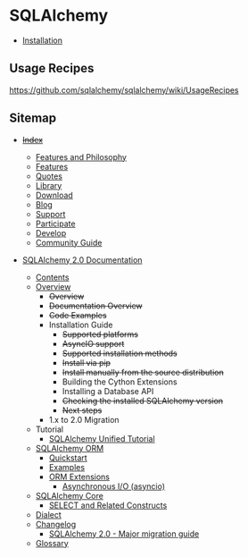 # SQLAlchemy

- [Installation](installation.md)

## Usage Recipes

https://github.com/sqlalchemy/sqlalchemy/wiki/UsageRecipes

## Sitemap

- ~~[Index](https://www.sqlalchemy.org/)~~
  - [Features and Philosophy](https://www.sqlalchemy.org/philosophy.html)
  - [Features](https://www.sqlalchemy.org/features.html)
  - [Quotes](https://www.sqlalchemy.org/quotes.html)
  - [Library](https://www.sqlalchemy.org/library.html)
  - [Download](https://www.sqlalchemy.org/download.html)
  - [Blog](https://www.sqlalchemy.org/blog/)
  - [Support](https://www.sqlalchemy.org/support.html)
  - [Participate](https://www.sqlalchemy.org/participate.html)
  - [Develop](https://www.sqlalchemy.org/develop.html)
  - [Community Guide](https://www.sqlalchemy.org/codeofconduct.html)

- [SQLAlchemy 2.0 Documentation](https://docs.sqlalchemy.org/en/20/)
  - [Contents](https://docs.sqlalchemy.org/en/20/contents.html)
  - [Overview](https://docs.sqlalchemy.org/en/20/intro.html)
    - ~~Overview~~
    - ~~Documentation Overview~~
    - ~~Code Examples~~
    - Installation Guide
      - ~~Supported platforms~~
      - ~~AsyncIO support~~
      - ~~Supported installation methods~~
      - ~~Install via pip~~
      - ~~Install manually from the source distribution~~
      - Building the Cython Extensions
      - Installing a Database API
      - ~~Checking the installed SQLAlchemy version~~
      - ~~Next steps~~
    - 1.x to 2.0 Migration
  - Tutorial
    - [SQLAlchemy Unified Tutorial](https://docs.sqlalchemy.org/en/20/tutorial/index.html)
  - [SQLAlchemy ORM](https://docs.sqlalchemy.org/en/20/orm/)
    - [Quickstart](https://docs.sqlalchemy.org/en/20/orm/quickstart.html)
    - [Examples](https://docs.sqlalchemy.org/en/20/orm/examples.html)
    - [ORM Extensions](https://docs.sqlalchemy.org/en/20/orm/extensions/)
      - [Asynchronous I/O (asyncio)](https://docs.sqlalchemy.org/en/20/orm/extensions/asyncio.html)
  - [SQLAlchemy Core](https://docs.sqlalchemy.org/en/20/core/)
    - [SELECT and Related Constructs](https://docs.sqlalchemy.org/en/20/core/selectable.html)
  - [Dialect](https://docs.sqlalchemy.org/en/20/dialects/)
  - [Changelog](https://docs.sqlalchemy.org/en/20/changelog/)
    - [SQLAlchemy 2.0 - Major migration guide](https://docs.sqlalchemy.org/en/20/changelog/migration_20.html)
  - [Glossary](https://docs.sqlalchemy.org/en/20/glossary.html)
